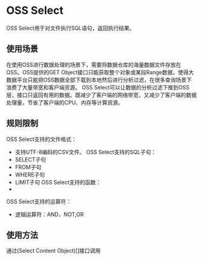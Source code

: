 # OSS Select
OSS Select用于对文件执行SQL语句，返回执行结果。
## 使用场景
在使用OSS进行数据处理的场景下，需要将数据仓库的海量数据文件存放在OSS。OSS提供的GET Object接口只能获取整个对象或某段Range数据，使得大数据平台只能把OSS数据全部下载到本地然后进行分析过滤，在很多查询场景下浪费了大量带宽和客户端资源。
OSS Select可以让数据的分析过滤下推到OSS层，接口只返回有用的数据。既减少了客户端的网络带宽，又减少了客户端的数据处理量，节省了客户端的CPU、内存等计算资源。
## 规则限制
OSS Select支持的文件格式：
* 支持UTF-8编码的CSV文件。
OSS Select支持的SQL子句：
* SELECT子句
* FROM子句
* WHERE子句
* LIMIT子句
OSS Select支持的函数：
* 
OSS Select支持的运算符：
* 逻辑运算符：AND，NOT,OR
## 使用方法
通过(Select Content Object)[]接口调用

